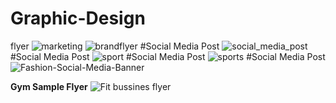 # Graphic-Design
flyer
![marketing](https://user-images.githubusercontent.com/78899323/124571874-cdc16980-de65-11eb-91fd-a1d71e0a233d.jpg)
![brandflyer](https://user-images.githubusercontent.com/78899323/124855388-80104280-dfc6-11eb-827c-32c716a0509d.jpg)
#Social Media Post
![social_media_post](https://user-images.githubusercontent.com/78899323/125010652-8f55c580-e084-11eb-8c2f-fd5da61a40c0.jpg)
#Social Media Post
![sport](https://user-images.githubusercontent.com/78899323/125149223-4cafee00-e155-11eb-829f-871233eebb34.jpg)
#Social Media Post
![sports](https://user-images.githubusercontent.com/78899323/125204829-bedf1a80-e29c-11eb-93f3-67987d766977.jpg)
#Social Media Post
![Fashion-Social-Media-Banner](https://user-images.githubusercontent.com/78899323/125204885-049be300-e29d-11eb-8f1a-d6117003763f.jpg)

<Strong>Gym Sample Flyer</Strong>
![Fit bussines flyer](https://user-images.githubusercontent.com/78899323/125009866-01c5a600-e083-11eb-8c0b-4dcb639b1dd5.jpg)


